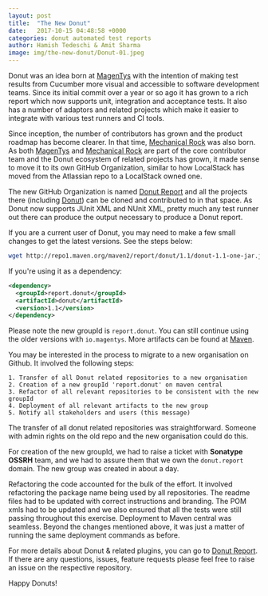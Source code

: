 ```yaml
---
layout: post
title:  "The New Donut"
date:   2017-10-15 04:48:58 +0000
categories: donut automated test reports
author: Hamish Tedeschi & Amit Sharma
image: img/the-new-donut/Donut-01.jpeg
---
```


Donut was an idea born at [MagenTys](https://magentys.io/) with the intention of making test results from Cucumber more visual and accessible to software development teams. Since its initial commit over a year or so ago it has grown to a rich report which now supports unit, integration and acceptance tests. It also has a number of adaptors and related projects which make it easier to integrate with various test runners and CI tools.

Since inception, the number of contributors has grown and the product roadmap has become clearer. In that time, [Mechanical Rock](https://www.mechanicalrock.io/) was also born. As both [MagenTys](https://magentys.io/) and [Mechanical Rock](https://www.mechanicalrock.io/) are part of the core contributor team and the Donut ecosystem of related projects has grown, it made sense to move it to its own GitHub Organization, similar to how LocalStack has moved from the Atlassian repo to a LocalStack owned one.

The new GitHub Organization is named [Donut Report](https://github.com/DonutReport) and all the projects there (including [Donut](https://github.com/DonutReport/donut)) can be cloned and contributed to in that space. As Donut now supports JUnit XML and NUnit XML, pretty much any test runner out there can produce the output necessary to produce a Donut report. 

If you are a current user of Donut, you may need to make a few small changes to get the latest versions. See the steps below:

```bash
wget http://repo1.maven.org/maven2/report/donut/1.1/donut-1.1-one-jar.jar
```

If you're using it as a dependency:

```xml
<dependency>
  <groupId>report.donut</groupId>
  <artifactId>donut</artifactId>
  <version>1.1</version>
</dependency>
```

Please note the new groupId is `report.donut`. You can still continue using the older versions with `io.magentys`. More artifacts can be found at [Maven](https://mvnrepository.com/artifact/report.donut).

You may be interested in the process to migrate to a new organisation on Github. It involved the following steps:

    1. Transfer of all Donut related repositories to a new organisation
    2. Creation of a new groupId 'report.donut' on maven central
    3. Refactor of all relevant repositories to be consistent with the new groupId
    4. Deployment of all relevant artifacts to the new group
    5. Notify all stakeholders and users (this message)

The transfer of all donut related repositories was straightforward. Someone with admin rights on the old repo and the new organisation could do this.

For creation of the new groupId, we had to raise a ticket with **Sonatype OSSRH** team, and we had to assure them that we own the `donut.report` domain.
The new group was created in about a day.

Refactoring the code accounted for the bulk of the effort. It involved refactoring the package name being used by all repositories. The readme files had to be updated with correct instructions and branding. The POM xmls had to be updated and we also ensured that all the tests were still passing throughout this exercise. Deployment to Maven central was seamless. Beyond the changes mentioned above, it was just a matter of running the same deployment commands as before.

For more details about Donut & related plugins, you can go to [Donut Report](https://github.com/DonutReport). If there are any questions, issues, feature requests please feel free to raise an issue on the respective repository.

Happy Donuts!
